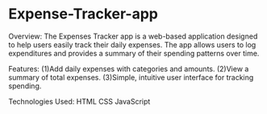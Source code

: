 # Expense-Tracker-app

Overview:
The Expenses Tracker app is a web-based application designed to help users easily track their daily expenses. The app allows users to log expenditures and provides a summary of their spending patterns over time.

Features:
(1)Add daily expenses with categories and amounts.
(2)View a summary of total expenses.
(3)Simple, intuitive user interface for tracking spending.

Technologies Used:
HTML
CSS
JavaScript
